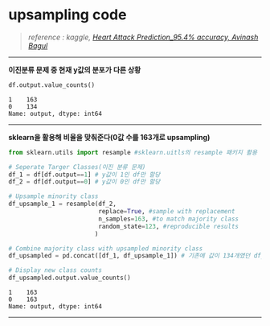 # upsampling code
> *reference : kaggle, [Heart Attack Prediction_95.4% accuracy, Avinash Bagul](https://www.kaggle.com/avibagul80/heart-attack-prediction)*
---
**이진분류 문제 중 현재 y값의 분포가 다른 상황**
```python
df.output.value_counts()
```
```
1    163
0    134
Name: output, dtype: int64
```
---
**sklearn을 활용해 비율을 맞춰준다(0값 수를 163개로 upsampling)**

```python
from sklearn.utils import resample #sklearn.uitls의 resample 패키지 활용

# Seperate Targer Classes(이진 분류 문제)
df_1 = df[df.output==1] # y값이 1인 df만 할당
df_2 = df[df.output==0] # y값이 0인 df만 할당 

# Upsample minority class
df_upsample_1 = resample(df_2,
                         replace=True, #sample with replacement
                         n_samples=163, #to match majority class
                         random_state=123, #reproducible results
                        )

# Combine majority class with upsampled minority class
df_upsampled = pd.concat([df_1, df_upsample_1]) # 기존에 값이 134개였던 df_2는 사용하지 않고 값을 163개로 upsampling한 df_upsample_1을 df_1와 concat

# Display new class counts
df_upsampled.output.value_counts()
```
```
1    163
0    163
Name: output, dtype: int64
```
---
